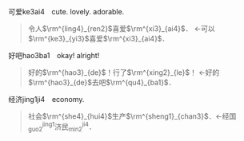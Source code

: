 可爱ke3ai4　cute. lovely. adorable.   
>令人$`\rm^{ling4}_{ren2}`$喜爱$`\rm^{xi3}_{ai4}`$． 
>←可以$`\rm^{ke3}_{yi3}`$喜爱$`\rm^{xi3}_{ai4}`$．

好吧hao3ba1　okay! alright!
>好的$`\rm^{hao3}_{de}`$！行了$`\rm^{xing2}_{le}`$！
←好的$`\rm^{hao3}_{de}`$去吧$`\rm^{qu4}_{ba1}`$．

经济jing1ji4　economy.
>社会$`\rm^{she4}_{hui4}`$生产$`\rm^{sheng1}_{chan3}`$．←经国$`^\text{jing1}_\text{guo2}`$济民$`^\text{ji4}_\text{min2}`$．
